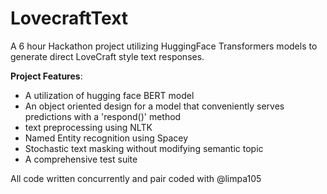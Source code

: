 # LovecraftText
A 6 hour Hackathon project utilizing HuggingFace Transformers models to generate direct LoveCraft style text responses. 

**Project Features**:
- A utilization of hugging face BERT model
- An object oriented design for a model that conveniently serves predictions with a 'respond()' method
- text preprocessing using NLTK
- Named Entity recognition using Spacey
- Stochastic text masking without modifying semantic topic
- A comprehensive test suite



All code written concurrently and pair coded with @limpa105
